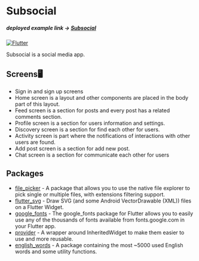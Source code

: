 # Subsocial

##### deployed example link -> [Subsocial](https://subsocials.netlify.app/#/)

[![Flutter](https://storage.googleapis.com/cms-storage-bucket/70760bf1e88b184bb1bc.png)](https://flutter.dev/)

Subsocial is a social media app.

## Screens🖥️

- Sign in and sign up screens
- Home screen is a layout and other components are placed in the body part of this layout.
- Feed screen is a section for posts and every post has a related comments section.
- Profile screen is a section for users information and settings.
- Discovery screen is a section for find each other for users.
- Activity screen is part where the notifications of interactions with other users are found.
- Add post screen is a section for add new post.
- Chat screen is a section for communicate each other for users


## Packages


- [file_picker](https://pub.dev/packages/file_picker) - A package that allows you to use the native file explorer to pick single or multiple files, with extensions filtering support.
- [flutter_svg](https://pub.dev/packages/flutter_svg) - Draw SVG (and some Android VectorDrawable (XML)) files on a Flutter Widget.
- [google_fonts](https://pub.dev/packages/google_fonts) - The google_fonts package for Flutter allows you to easily use any of the thousands of fonts available from fonts.google.com in your Flutter app.
- [provider](https://pub.dev/packages/provider) - A wrapper around InheritedWidget to make them easier to use and more reusable.
- [english_words](https://pub.dev/packages/english_words) - A package containing the most ~5000 used English words and some utility functions.
